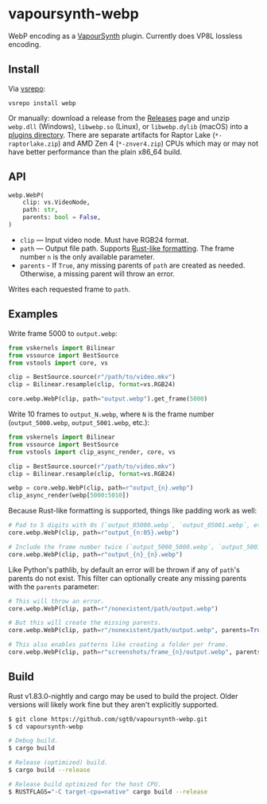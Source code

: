 # vapoursynth-webp

WebP encoding as a [VapourSynth][] plugin. Currently does VP8L lossless encoding.

## Install

Via [vsrepo][]:

```
vsrepo install webp
```

Or manually: download a release from the [Releases][] page and unzip
`webp.dll` (Windows), `libwebp.so` (Linux), or `libwebp.dylib` (macOS) into a
[plugins directory][plugin-autoloading]. There are separate artifacts for Raptor
Lake (`*-raptorlake.zip`) and AMD Zen 4 (`*-znver4.zip`) CPUs which may or may
not have better performance than the plain x86_64 build.

## API

```python
webp.WebP(
    clip: vs.VideoNode,
    path: str,
    parents: bool = False,
)
```

- `clip` — Input video node. Must have RGB24 format.
- `path` — Output file path. Supports [Rust-like formatting][]. The frame number
  `n` is the only available parameter.
- `parents` - If `True`, any missing parents of `path` are created as needed.
  Otherwise, a missing parent will throw an error.

Writes each requested frame to `path`.

## Examples

Write frame 5000 to `output.webp`:

```python
from vskernels import Bilinear
from vssource import BestSource
from vstools import core, vs

clip = BestSource.source(r"/path/to/video.mkv")
clip = Bilinear.resample(clip, format=vs.RGB24)

core.webp.WebP(clip, path="output.webp").get_frame(5000)
```

Write 10 frames to `output_N.webp`, where `N` is the frame number
(`output_5000.webp`, `output_5001.webp`, etc.):

```python
from vskernels import Bilinear
from vssource import BestSource
from vstools import clip_async_render, core, vs

clip = BestSource.source(r"/path/to/video.mkv")
clip = Bilinear.resample(clip, format=vs.RGB24)

webp = core.webp.WebP(clip, path=r"output_{n}.webp")
clip_async_render(webp[5000:5010])
```

Because Rust-like formatting is supported, things like padding work as well:

```python
# Pad to 5 digits with 0s (`output_05000.webp`, `output_05001.webp`, etc.)
core.webp.WebP(clip, path=r"output_{n:05}.webp")

# Include the frame number twice (`output_5000_5000.webp`, `output_5001_5001.webp`, etc.)
core.webp.WebP(clip, path=r"output_{n}_{n}.webp")
```

Like Python's pathlib, by default an error will be thrown if any of `path`'s
parents do not exist. This filter can optionally create any missing parents with
the `parents` parameter:

```python
# This will throw an error.
core.webp.WebP(clip, path=r"/nonexistent/path/output.webp")

# But this will create the missing parents.
core.webp.WebP(clip, path=r"/nonexistent/path/output.webp", parents=True)

# This also enables patterns like creating a folder per frame.
core.webp.WebP(clip, path=r"screenshots/frame_{n}/output.webp", parents=True)
```

## Build

Rust v1.83.0-nightly and cargo may be used to build the project. Older versions
will likely work fine but they aren't explicitly supported.

```bash
$ git clone https://github.com/sgt0/vapoursynth-webp.git
$ cd vapoursynth-webp

# Debug build.
$ cargo build

# Release (optimized) build.
$ cargo build --release

# Release build optimized for the host CPU.
$ RUSTFLAGS="-C target-cpu=native" cargo build --release
```

[VapourSynth]: https://www.vapoursynth.com
[vsrepo]: https://github.com/vapoursynth/vsrepo
[Releases]: https://github.com/sgt0/vapoursynth-webp/releases
[plugin-autoloading]: https://www.vapoursynth.com/doc/installation.html#plugin-autoloading
[Rust-like formatting]: https://doc.rust-lang.org/std/fmt/index.html#formatting-parameters
